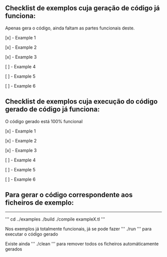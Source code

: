 ##  Checklist de exemplos cuja geração de código já funciona:
Apenas gera o código, ainda faltam as partes funcionais deste.

[x] - Example 1

[x] - Example 2

[x] - Example 3

[ ] - Example 4

[ ] - Example 5

[ ] - Example 6

##  Checklist de exemplos cuja execução do código gerado de código já funciona:
O código gerado está 100% funcional

[x] - Example 1

[x] - Example 2

[x] - Example 3

[ ] - Example 4

[ ] - Example 5

[ ] - Example 6


## Para gerar o código correspondente aos ficheiros de exemplo:
---
'''
cd ../examples
./build
./compile exampleX.tl
'''

Nos exemplos já totalmente funcionais, já se pode fazer 
'''
./run 
'''
para executar o código gerado

Existe ainda 
'''
./clean 
'''
para remover todos os ficheiros automáticamente gerados